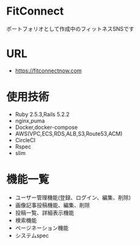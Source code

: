 # FitConnect

ポートフォリオとして作成中のフィットネスSNSです

# URL

* https://fitconnectnow.com

# 使用技術

* Ruby 2.5.3,Rails 5.2.2
* nginx,puma
* Docker,docker-compose
* AWS(VPC,ECS,RDS,ALB,S3,Route53,ACM)
* CircleCI
* Rspec
* slim

# 機能一覧

* ユーザー管理機能(登録、ログイン、編集、削除)
* 画像記事投稿機能、編集、削除
* 投稿一覧、詳細表示機能
* 検索機能
* ページネーション機能
* システムspec
